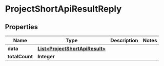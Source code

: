 

# ProjectShortApiResultReply


## Properties

| Name | Type | Description | Notes |
|------------ | ------------- | ------------- | -------------|
|**data** | [**List&lt;ProjectShortApiResult&gt;**](ProjectShortApiResult.md) |  |  |
|**totalCount** | **Integer** |  |  |




